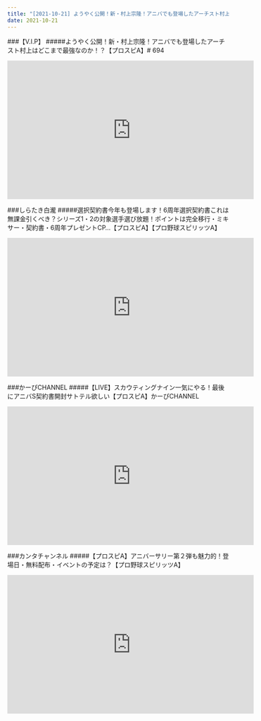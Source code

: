 ```yaml
---
title: "[2021-10-21] ようやく公開！新・村上宗隆！アニバでも登場したアーチスト村上はどこまで最強なのか！？【プロスピA】# 694 他"
date: 2021-10-21
---
```

###【V.I.P】
#####ようやく公開！新・村上宗隆！アニバでも登場したアーチスト村上はどこまで最強なのか！？【プロスピA】# 694
<iframe width="560" height="315" src="https://www.youtube.com/embed/A4x0vC0jw5A" frameborder="0" allow="accelerometer; autoplay; clipboard-write; encrypted-media; gyroscope; picture-in-picture" allowfullscreen></iframe>

###しらたき白瀧
#####選択契約書今年も登場します！6周年選択契約書これは無課金引くべき？シリーズ1・2の対象選手選び放題！ポイントは完全移行・ミキサー・契約書・6周年プレゼントCP…【プロスピA】【プロ野球スピリッツA】
<iframe width="560" height="315" src="https://www.youtube.com/embed/tzoGBiD7I40" frameborder="0" allow="accelerometer; autoplay; clipboard-write; encrypted-media; gyroscope; picture-in-picture" allowfullscreen></iframe>

###かーぴCHANNEL
#####【LIVE】スカウティングナイン一気にやる！最後にアニバS契約書開封サトテル欲しい【プロスピA】かーぴCHANNEL
<iframe width="560" height="315" src="https://www.youtube.com/embed/SadlxppnbY8" frameborder="0" allow="accelerometer; autoplay; clipboard-write; encrypted-media; gyroscope; picture-in-picture" allowfullscreen></iframe>

###カンタチャンネル
#####【プロスピA】アニバーサリー第２弾も魅力的！登場日・無料配布・イベントの予定は？【プロ野球スピリッツA】
<iframe width="560" height="315" src="https://www.youtube.com/embed/2AtgzdCPcz0" frameborder="0" allow="accelerometer; autoplay; clipboard-write; encrypted-media; gyroscope; picture-in-picture" allowfullscreen></iframe>


